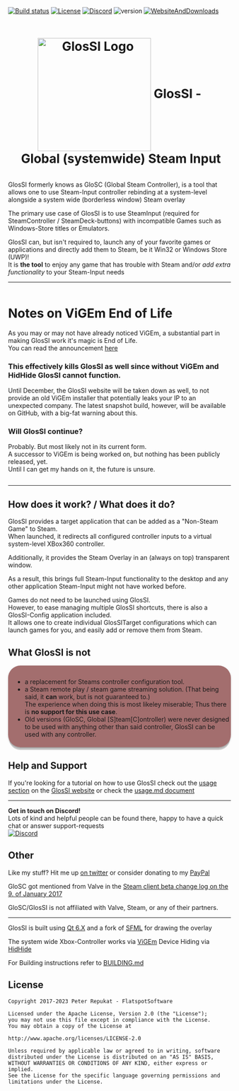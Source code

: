 [![Build status](https://ci.appveyor.com/api/projects/status/l9hq9qglvn6q5wdg/branch/main?svg=true)](https://ci.appveyor.com/project/Alia5/glossi/branch/main) [![License](https://img.shields.io/badge/License-Apache%202.0-blue.svg)](https://opensource.org/licenses/Apache-2.0) [![Discord](https://img.shields.io/discord/368823110817808384.svg)](https://discord.gg/T9b4D5y) ![version](https://img.shields.io/github/v/tag/alia5/glossi?label=version) [![WebsiteAndDownloads](https://img.shields.io/website?label=Website%20%26%20downloads&url=https%3A%2F%2Fglossi.flatspot.pictures)](https://glossi.flatspot.pictures)

<div style="display: flex; align-items: center">
<h1 align="center"><img align="center" src="https://github.com/Alia5/GlosSI/blob/main/GlosSI_Logo_512.png?raw=true" width="256" height="256" alt="GlosSI Logo" />
  GlosSI&nbsp;-&nbsp;Global&nbsp;(systemwide)&nbsp;Steam&nbsp;Input</h1>
</div>

GlosSI formerly knows as GloSC (Global Steam Controller), is a tool that allows one to use Steam-Input controller rebinding at a system-level alongside a system wide (borderless window) Steam overlay  

The primary use case of GlosSI is to use SteamInput (required for SteamController / SteamDeck-buttons) with incompatible Games such as Windows-Store titles or Emulators.  

GlosSI can, but isn't required to, launch any of your favorite games or applications and directly add them to Steam, be it Win32 or Windows Store (UWP)!  
It is **the tool** to enjoy any game that has trouble with Steam and/or *add extra functionality* to your Steam-Input needs  

---
```
```

# Notes on ViGEm End of Life

As you may or may not have already noticed ViGEm, a substantial part in making GlosSI work it's magic is End of Life.  
You can read the announcement [here](https://docs.nefarius.at/projects/ViGEm/End-of-Life/)

### This effectively kills GlosSI as well since without ViGEm and HidHide GlosSI cannot function.

Until December, the GlosSI website will be taken down as well, to not provide an old ViGEm installer that potentially leaks your IP to an unexpected company.
The latest snapshot build, however, will be available on GitHub, with a big-fat warning about this.

### Will GlosSI continue?

Probably. But most likely not in its current form.  
A successor to ViGEm is being worked on, but nothing has been publicly released, yet.  
Until I can get my hands on it, the future is unsure.  

```
```
---

## How does it work? / What does it do?

GlosSI provides a target application that can be added as a "Non-Steam Game" to Steam.  
When launched, it redirects all configured controller inputs to a virtual system-level XBox360 controller.

Additionally, it provides the Steam Overlay in an (always on top) transparent window.

As a result, this brings full Steam-Input functionality to the desktop and any other application Steam-Input might not have worked before.

Games do not need to be launched using GlosSI.  
However, to ease managing multiple GlosSI shortcuts, there is also a GlosSI-Config application included.  
It allows one to create individual GlosSITarget configurations which can launch games for you, and easily add or remove them from Steam.

## What GlosSI is not

<div style="background: #5f000090; padding: 1em 0 0.5em 1em; border-radius: 2em; box-shadow: 0 8px 1px -2px rgba(0,0,0,.2),0 2px 2px 0 rgba(0,0,0,.14),0 1px 5px 0 rgba(0,0,0,.12)!important;">

- a replacement for Steams controller configuration tool.
- a Steam remote play / steam game streaming solution. (That being said, it **can** work, but is not guaranteed to.)  
  The experience when doing this is most likeley miserable; Thus there is **no support for this use case**.
- Old versions (GloSC, Global [S]team[C]ontroller) were never designed to be used with anything other than said controller, GlosSI can be used with any controller.
</div>

## Help and Support

If you're looking for a tutorial on how to use GlosSI check out the [usage section](https://glossi.flatspot.pictures/#usage) on the [GlosSI website](https://glossi.flatspot.pictures/) or check the [usage.md document](./docs/Usage.md)

---

**Get in touch on Discord!**  
Lots of kind and helpful people can be found there, happy to have a quick chat or answer support-requests  
[![Discord](https://img.shields.io/discord/368823110817808384.svg)](https://discord.gg/T9b4D5y)

## Other

Like my stuff? Hit me up [on twitter](https://twitter.com/Flatspotpics) or consider donating to my [PayPal](https://www.paypal.me/Flatspotpics)

GloSC got mentioned from Valve in the [Steam client beta change log on the 9. of January 2017](https://twitter.com/flatspotpics/status/818697837055770624)

GloSC/GlosSI is not affiliated with Valve, Steam, or any of their partners.

---

GlosSI is built using [Qt 6.X](https://www.qt.io/) and a fork of [SFML](http://www.sfml-dev.org/) for drawing the overlay

The system wide Xbox-Controller works via [ViGEm](https://vigem.org/projects/ViGEm/)
Device Hiding via [HidHide](https://vigem.org/projects/HidHide/)

For Building instructions refer to [BUILDING.md](./docs/BUILDING.md)

## License

```license
Copyright 2017-2023 Peter Repukat - FlatspotSoftware

Licensed under the Apache License, Version 2.0 (the "License");
you may not use this file except in compliance with the License.
You may obtain a copy of the License at

http://www.apache.org/licenses/LICENSE-2.0

Unless required by applicable law or agreed to in writing, software
distributed under the License is distributed on an "AS IS" BASIS,
WITHOUT WARRANTIES OR CONDITIONS OF ANY KIND, either express or implied.
See the License for the specific language governing permissions and
limitations under the License.
```

